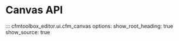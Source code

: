 # Canvas API

::: cfmtoolbox_editor.ui.cfm_canvas
    options:
      show_root_heading: true
      show_source: true